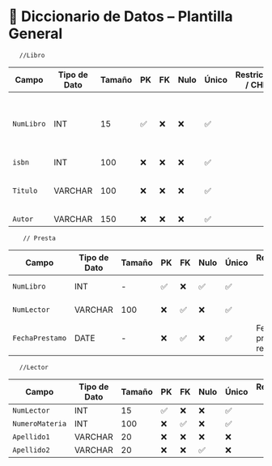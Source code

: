 # 📘 Diccionario de Datos – Plantilla General
       //Libro
| Campo           | Tipo de Dato | Tamaño | PK  | FK  | Nulo | Único | Restricciones / CHECK                      | Referencia a                    | Descripción                             |
|----------------|--------------|--------|-----|-----|------|--------|--------------------------------------------|----------------------------------|-----------------------------------------|
| `NumLibro`     | INT          | 15      | ✅  | ❌  | ❌   | ✅     |                                        | -Numero del libro para identificarlo y matener un registro                                            
| `isbn`        | INT             | 100    | ❌  | ❌  | ❌   | ✅     |             | -                                |              |
| `Titulo`          | VARCHAR       | 100      | ❌  | ❌  | ❌   | ✅     |          | -        Titulo del libro como un identificador                                               
| `Autor`        | VARCHAR      | 150    | ❌  | ❌  | ❌   | ✅     |                   |                                 | 



        // Presta

| Campo           | Tipo de Dato | Tamaño | PK  | FK  | Nulo | Único | Restricciones / CHECK                      | Referencia a                    | Descripción                             |
|----------------|--------------|--------|-----|-----|------|--------|--------------------------------------------|----------------------------------|-----------------------------------------|
| `NumLibro`     | INT          | -      | ✅  | ❌  | ✅   | ✅     |                                         | -                                | Identificador del cliente               |
| `NumLector`        | VARCHAR      | 100    | ❌  | ✅  | ❌   | ✅     |            | -                                | Numero del Lector            |
| `FechaPrestamo`          | DATE         | -      | ❌  | ✅  | ❌   | ✅     | Fecha del prestamo registro         | -                                |                        |

       //Lector

       
| Campo           | Tipo de Dato | Tamaño | PK  | FK  | Nulo | Único | Restricciones / CHECK                      | Referencia a                    | Descripción                             |
|----------------|--------------|--------|-----|-----|------|--------|--------------------------------------------|----------------------------------|-----------------------------------------|
| `NumLector`     | INT          | 15      | ✅  | ❌  | ❌   | ✅     |                                        |    registro                                            
| `NumeroMateria`        | INT             | 100    | ❌  | ✅  | ❌   | ✅     |             | -                                |              |
| `Apellido1`          | VARCHAR       | 20      | ❌  | ❌  | ❌   | ❌     |          | -                                                       
| `Apellido2`        | VARCHAR      | 20    | ❌  | ❌  | ✅    | ❌     |    
 
